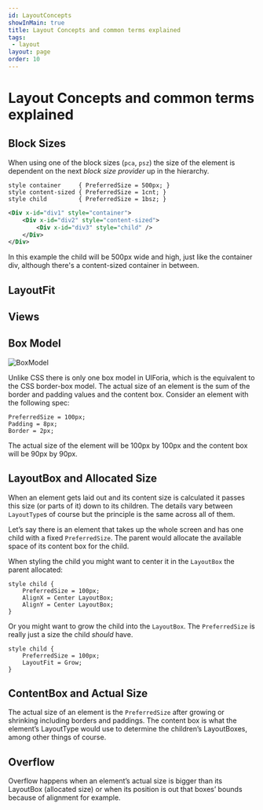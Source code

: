 ```yaml
---
id: LayoutConcepts
showInMain: true
title: Layout Concepts and common terms explained
tags: 
 - layout
layout: page
order: 10
---
```


# Layout Concepts and common terms explained

## Block Sizes
When using one of the block sizes (`pca`, `psz`) the size of the element is dependent on the next 
_block size provider_ up in the hierarchy.

```
style container     { PreferredSize = 500px; }
style content-sized { PreferredSize = 1cnt; }
style child         { PreferredSize = 1bsz; }
```

```xml
<Div x-id="div1" style="container">
    <Div x-id="div2" style="content-sized">
        <Div x-id="div3" style="child" />
    </Div>
</Div>
```

In this example the child will be 500px wide and high, just like the container div, although there's 
a content-sized container in between. 

## LayoutFit


## Views


## Box Model

  ![BoxModel](/assets/img/boxmodel.png)
  
Unlike CSS there is only one box model in UIForia, which is the equivalent to the CSS border-box model.
The actual size of an element is the sum of the border and padding values and the content box. 
Consider an element with the following spec:

```
PreferredSize = 100px;
Padding = 8px;
Border = 2px;
```

The actual size of the element will be 100px by 100px and the content box will be 90px by 90px.

## LayoutBox and Allocated Size

When an element gets laid out and its content size is calculated it passes this size (or parts of it) 
down to its children. The details vary between `LayoutType`s of course but the principle is the same
across all of them.

Let’s say there is an element that takes up the whole screen and has one child with a fixed
`PreferredSize`. The parent would allocate the available space of its content box for the
child.

When styling the child you might want to center it in the `LayoutBox` the parent allocated:
```
style child {
    PreferredSize = 100px;
    AlignX = Center LayoutBox;
    AlignY = Center LayoutBox;
}
``` 

Or you might want to grow the child into the `LayoutBox`. The `PreferredSize` is really
just a size the child _should_ have.
```
style child {
    PreferredSize = 100px;
    LayoutFit = Grow;
}
```

## ContentBox and Actual Size

The actual size of an element is the `PreferredSize` after growing or shrinking including borders 
and paddings. The content box is what the element’s LayoutType would use to determine the 
children’s LayoutBoxes, among other things of course.

## Overflow

Overflow happens when an element’s actual size is bigger than its LayoutBox (allocated size)
or when its position is out that boxes’ bounds because of alignment for example.